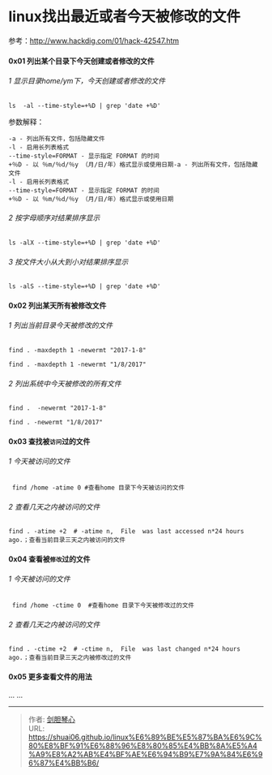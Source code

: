 # linux找出最近或者今天被修改的文件



  
参考：http://www.hackdig.com/01/hack-42547.htm


  
#### 0x01 列出某个目录下今天创建或者修改的文件

###### 1 显示目录home/ym下，今天创建或者修改的文件

`ls  -al --time-style=+%D | grep 'date +%D'`

参数解释：

```
-a - 列出所有文件，包括隐藏文件
-l - 启用长列表格式
--time-style=FORMAT - 显示指定 FORMAT 的时间
+％D - 以 ％m/％d/％y （月/日/年）格式显示或使用日期-a - 列出所有文件，包括隐藏文件
-l - 启用长列表格式
--time-style=FORMAT - 显示指定 FORMAT 的时间
+％D - 以 ％m/％d/％y （月/日/年）格式显示或使用日期
```



###### 2 按字母顺序对结果排序显示

`ls -alX --time-style=+%D | grep 'date +%D'`

###### 3 按文件大小从大到小对结果排序显示

`ls -alS --time-style=+%D | grep 'date +%D'`



#### 0x02 列出某天所有被修改文件

###### 1 列出当前目录今天被修改的文件

`find . -maxdepth 1 -newermt "2017-1-8"`

`find . -maxdepth 1 -newermt "1/8/2017"`

###### 2 列出系统中今天被修改的所有文件

`find .  -newermt "2017-1-8"`

`find . -newermt "1/8/2017"`



#### 0x03  查找被`访问`过的文件

###### 1 今天被访问的文件

` find /home -atime 0 #查看home 目录下今天被访问的文件`

###### 2 查看几天之内被访问的文件

`find . -atime +2  # -atime n,  File  was last accessed n*24 hours ago.；查看当前目录三天之内被访问的文件`



#### 0x04 查看被`修改`过的文件

###### 1 今天被访问的文件

` find /home -ctime 0  #查看home 目录下今天被修改过的文件`

###### 2 查看几天之内被访问的文件

`find . -ctime +2  # -ctime n,  File  was last changed n*24 hours ago.；查看当前目录三天之内被修改过的文件`



#### 0x05 更多查看文件的用法

... ...

---

> 作者: [剑胆琴心](http://shuai06.github.io)  
> URL: https://shuai06.github.io/linux%E6%89%BE%E5%87%BA%E6%9C%80%E8%BF%91%E6%88%96%E8%80%85%E4%BB%8A%E5%A4%A9%E8%A2%AB%E4%BF%AE%E6%94%B9%E7%9A%84%E6%96%87%E4%BB%B6/  


